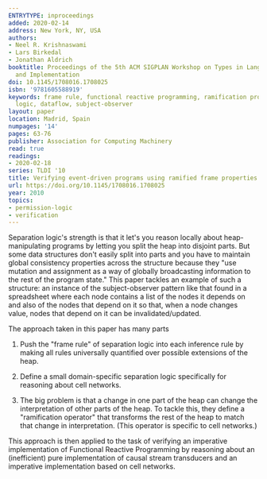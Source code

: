 ```yaml
---
ENTRYTYPE: inproceedings
added: 2020-02-14
address: New York, NY, USA
authors:
- Neel R. Krishnaswami
- Lars Birkedal
- Jonathan Aldrich
booktitle: Proceedings of the 5th ACM SIGPLAN Workshop on Types in Language Design
  and Implementation
doi: 10.1145/1708016.1708025
isbn: '9781605588919'
keywords: frame rule, functional reactive programming, ramification problem, separation
  logic, dataflow, subject-observer
layout: paper
location: Madrid, Spain
numpages: '14'
pages: 63-76
publisher: Association for Computing Machinery
read: true
readings:
- 2020-02-18
series: TLDI '10
title: Verifying event-driven programs using ramified frame properties
url: https://doi.org/10.1145/1708016.1708025
year: 2010
topics:
- permission-logic
- verification
---
```


Separation logic's strength is that it let's you reason locally
about heap-manipulating programs by letting you split the
heap into disjoint parts.
But some data structures don't easily split into parts
and you have to maintain global consistency properties
across the structure because they "use mutation
and assignment as a way of globally broadcasting information
to the rest of the program state."
This paper tackles an example of such a structure:
an instance of the subject-observer pattern like that 
found in a spreadsheet where
each node contains a list of the nodes it depends on
and also of the nodes that depend on it
so that, when a node changes value, nodes that depend on it
can be invalidated/updated.

The approach taken in this paper has many parts

1. Push the "frame rule" of separation logic into each inference
   rule by making all rules universally quantified over possible
   extensions of the heap.
   
2. Define a small domain-specific separation logic specifically
   for reasoning about cell networks.
   
3. The big problem is that a change in one part of the heap
   can change the interpretation of other parts of the heap.
   To tackle this, they define a "ramification operator" that
   transforms the rest of the heap to match that change in
   interpretation.
   (This operator is specific to cell networks.)
   
This approach is then applied to the task of verifying
an imperative implementation of Functional Reactive
Programming by reasoning about an (inefficient)
pure implementation of causal stream transducers
and an imperative implementation based on cell networks.
   

   
   